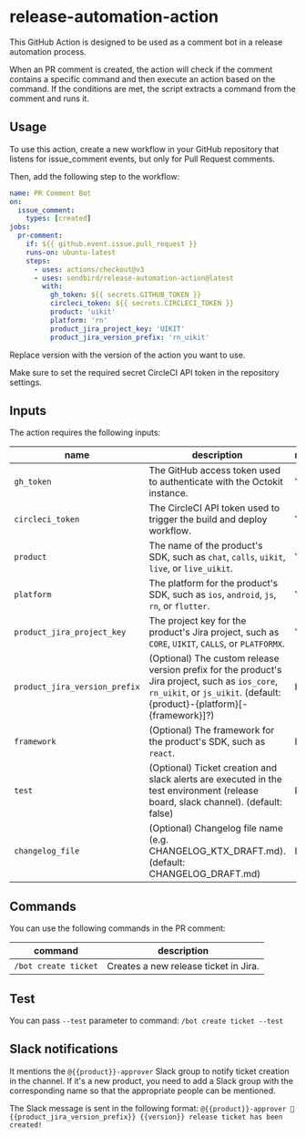 # release-automation-action

This GitHub Action is designed to be used as a comment bot in a release automation process.

When an PR comment is created, the action will check if the comment contains a specific command and then execute an action based on the command.
If the conditions are met, the script extracts a command from the comment and runs it.

## Usage

To use this action, create a new workflow in your GitHub repository that listens for issue_comment events, but only for Pull Request comments.

Then, add the following step to the workflow:

```yaml
name: PR Comment Bot
on:
  issue_comment:
    types: [created]
jobs:
  pr-comment:
    if: ${{ github.event.issue.pull_request }}
    runs-on: ubuntu-latest
    steps:
      - uses: actions/checkout@v3
      - uses: sendbird/release-automation-action@latest
        with:
          gh_token: ${{ secrets.GITHUB_TOKEN }}
          circleci_token: ${{ secrets.CIRCLECI_TOKEN }}
          product: 'uikit'
          platform: 'rn'
          product_jira_project_key: 'UIKIT'
          product_jira_version_prefix: 'rn_uikit'
```

Replace version with the version of the action you want to use.

Make sure to set the required secret CircleCI API token in the repository settings.

## Inputs

The action requires the following inputs:

| name                          | description                                                                                                                                                                | required |
| ----------------------------- | -------------------------------------------------------------------------------------------------------------------------------------------------------------------------- | -------- |
| `gh_token`                    | The GitHub access token used to authenticate with the Octokit instance.                                                                                                    | Yes      |
| `circleci_token`              | The CircleCI API token used to trigger the build and deploy workflow.                                                                                                      | Yes      |
| `product`                     | The name of the product's SDK, such as `chat`, `calls`, `uikit`, `live`, or `live_uikit`.                                                                                  | Yes      |
| `platform`                    | The platform for the product's SDK, such as `ios`, `android`, `js`, `rn`, or `flutter`.                                                                                    | Yes      |
| `product_jira_project_key`    | The project key for the product's Jira project, such as `CORE`, `UIKIT`, `CALLS`, or `PLATFORMX`.                                                                          | Yes      |
| `product_jira_version_prefix` | (Optional) The custom release version prefix for the product's Jira project, such as `ios_core`, `rn_uikit`, or `js_uikit`. (default: {product}-{platform}[-{framework}]?) | No       |
| `framework`                   | (Optional) The framework for the product's SDK, such as `react`.                                                                                                           | No       |
| `test`                        | (Optional) Ticket creation and slack alerts are executed in the test environment (release board, slack channel). (default: false)                                          | No       |
| `changelog_file`              | (Optional) Changelog file name (e.g. CHANGELOG_KTX_DRAFT.md). (default: CHANGELOG_DRAFT.md)                                                                                | No       |

## Commands

You can use the following commands in the PR comment:

| command              | description                           |
| -------------------- | ------------------------------------- |
| `/bot create ticket` | Creates a new release ticket in Jira. |

## Test

You can pass `--test` parameter to command: `/bot create ticket --test`

## Slack notifications

It mentions the `@{{product}}-approver` Slack group to notify ticket creation in the channel.
If it's a new product, you need to add a Slack group with the corresponding name so that the appropriate people can be mentioned.

The Slack message is sent in the following format:
`@{{product}}-approver 🔖{{product_jira_version_prefix}} {{version}} release ticket has been created!`
